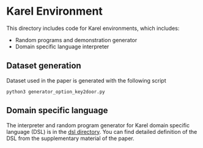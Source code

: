 # Karel Environment

This directory includes code for Karel environments, which includes:
- Random programs and demonstration generator
- Domain specific language interpreter

## Dataset generation
Dataset used in the paper is generated with the following script
```
python3 generator_option_key2door.py
```
## Domain specific language
The interpreter and random program generator for Karel domain specific language (DSL) is in the [dsl directory](./dsl).
You can find detailed definition of the DSL from the supplementary material of the paper.
